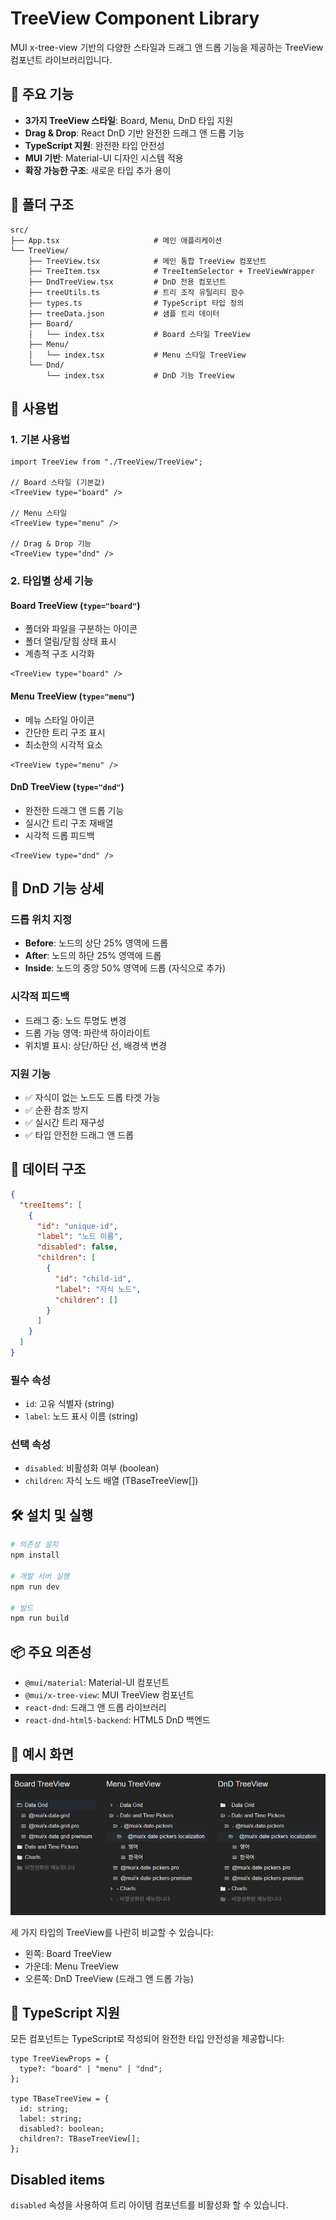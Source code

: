 # TreeView Component Library

MUI x-tree-view 기반의 다양한 스타일과 드래그 앤 드롭 기능을 제공하는 TreeView 컴포넌트 라이브러리입니다.

## 🚀 주요 기능

- **3가지 TreeView 스타일**: Board, Menu, DnD 타입 지원
- **Drag & Drop**: React DnD 기반 완전한 드래그 앤 드롭 기능
- **TypeScript 지원**: 완전한 타입 안전성
- **MUI 기반**: Material-UI 디자인 시스템 적용
- **확장 가능한 구조**: 새로운 타입 추가 용이

## 📁 폴더 구조

```
src/
├── App.tsx                     # 메인 애플리케이션
└── TreeView/
    ├── TreeView.tsx            # 메인 통합 TreeView 컴포넌트
    ├── TreeItem.tsx            # TreeItemSelector + TreeViewWrapper
    ├── DndTreeView.tsx         # DnD 전용 컴포넌트
    ├── treeUtils.ts            # 트리 조작 유틸리티 함수
    ├── types.ts                # TypeScript 타입 정의
    ├── treeData.json           # 샘플 트리 데이터
    ├── Board/
    │   └── index.tsx           # Board 스타일 TreeView
    ├── Menu/
    │   └── index.tsx           # Menu 스타일 TreeView
    └── Dnd/
        └── index.tsx           # DnD 기능 TreeView
```

## 🎯 사용법

### 1. 기본 사용법

```tsx
import TreeView from "./TreeView/TreeView";

// Board 스타일 (기본값)
<TreeView type="board" />

// Menu 스타일
<TreeView type="menu" />

// Drag & Drop 기능
<TreeView type="dnd" />
```

### 2. 타입별 상세 기능

#### Board TreeView (`type="board"`)

- 폴더와 파일을 구분하는 아이콘
- 폴더 열림/닫힘 상태 표시
- 계층적 구조 시각화

```tsx
<TreeView type="board" />
```

#### Menu TreeView (`type="menu"`)

- 메뉴 스타일 아이콘
- 간단한 트리 구조 표시
- 최소한의 시각적 요소

```tsx
<TreeView type="menu" />
```

#### DnD TreeView (`type="dnd"`)

- 완전한 드래그 앤 드롭 기능
- 실시간 트리 구조 재배열
- 시각적 드롭 피드백

```tsx
<TreeView type="dnd" />
```

## 🎨 DnD 기능 상세

### 드롭 위치 지정

- **Before**: 노드의 상단 25% 영역에 드롭
- **After**: 노드의 하단 25% 영역에 드롭
- **Inside**: 노드의 중앙 50% 영역에 드롭 (자식으로 추가)

### 시각적 피드백

- 드래그 중: 노드 투명도 변경
- 드롭 가능 영역: 파란색 하이라이트
- 위치별 표시: 상단/하단 선, 배경색 변경

### 지원 기능

- ✅ 자식이 없는 노드도 드롭 타겟 가능
- ✅ 순환 참조 방지
- ✅ 실시간 트리 재구성
- ✅ 타입 안전한 드래그 앤 드롭

## 🔧 데이터 구조

```json
{
  "treeItems": [
    {
      "id": "unique-id",
      "label": "노드 이름",
      "disabled": false,
      "children": [
        {
          "id": "child-id",
          "label": "자식 노드",
          "children": []
        }
      ]
    }
  ]
}
```

### 필수 속성

- `id`: 고유 식별자 (string)
- `label`: 노드 표시 이름 (string)

### 선택 속성

- `disabled`: 비활성화 여부 (boolean)
- `children`: 자식 노드 배열 (TBaseTreeView[])

## 🛠 설치 및 실행

```bash
# 의존성 설치
npm install

# 개발 서버 실행
npm run dev

# 빌드
npm run build
```

## 📦 주요 의존성

- `@mui/material`: Material-UI 컴포넌트
- `@mui/x-tree-view`: MUI TreeView 컴포넌트
- `react-dnd`: 드래그 앤 드롭 라이브러리
- `react-dnd-html5-backend`: HTML5 DnD 백엔드

## 🔗 예시 화면

![TreeView 예시](public/test.gif)

세 가지 타입의 TreeView를 나란히 비교할 수 있습니다:

- 왼쪽: Board TreeView
- 가운데: Menu TreeView
- 오른쪽: DnD TreeView (드래그 앤 드롭 가능)

## 📝 TypeScript 지원

모든 컴포넌트는 TypeScript로 작성되어 완전한 타입 안전성을 제공합니다:

```tsx
type TreeViewProps = {
  type?: "board" | "menu" | "dnd";
};

type TBaseTreeView = {
  id: string;
  label: string;
  disabled?: boolean;
  children?: TBaseTreeView[];
};
```

## Disabled items

`disabled` 속성을 사용하여 트리 아이템 컴포넌트를 비활성화 할 수 있습니다.

